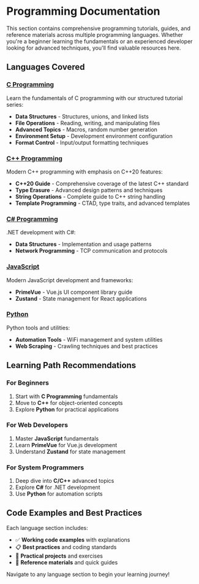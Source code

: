 # Programming Documentation

This section contains comprehensive programming tutorials, guides, and reference materials across multiple programming languages. Whether you're a beginner learning the fundamentals or an experienced developer looking for advanced techniques, you'll find valuable resources here.

## Languages Covered

### [C Programming](c/index.md)
Learn the fundamentals of C programming with our structured tutorial series:

- **Data Structures** - Structures, unions, and linked lists
- **File Operations** - Reading, writing, and manipulating files
- **Advanced Topics** - Macros, random number generation
- **Environment Setup** - Development environment configuration
- **Format Control** - Input/output formatting techniques

### [C++ Programming](cpp/index.md)
Modern C++ programming with emphasis on C++20 features:

- **C++20 Guide** - Comprehensive coverage of the latest C++ standard
- **Type Erasure** - Advanced design patterns and techniques
- **String Operations** - Complete guide to C++ string handling
- **Template Programming** - CTAD, type traits, and advanced templates

### [C# Programming](csharp/index.md)
.NET development with C#:

- **Data Structures** - Implementation and usage patterns
- **Network Programming** - TCP communication and protocols

### [JavaScript](javascript/index.md)
Modern JavaScript development and frameworks:

- **PrimeVue** - Vue.js UI component library guide
- **Zustand** - State management for React applications

### [Python](python/index.md)
Python tools and utilities:

- **Automation Tools** - WiFi management and system utilities
- **Web Scraping** - Crawling techniques and best practices

## Learning Path Recommendations

### For Beginners
1. Start with **C Programming** fundamentals
2. Move to **C++** for object-oriented concepts
3. Explore **Python** for practical applications

### For Web Developers
1. Master **JavaScript** fundamentals
2. Learn **PrimeVue** for Vue.js development
3. Understand **Zustand** for state management

### For System Programmers
1. Deep dive into **C/C++** advanced topics
2. Explore **C#** for .NET development
3. Use **Python** for automation scripts

## Code Examples and Best Practices

Each language section includes:

- ✅ **Working code examples** with explanations
- 📋 **Best practices** and coding standards
- 🔧 **Practical projects** and exercises
- 📖 **Reference materials** and quick guides

Navigate to any language section to begin your learning journey!
